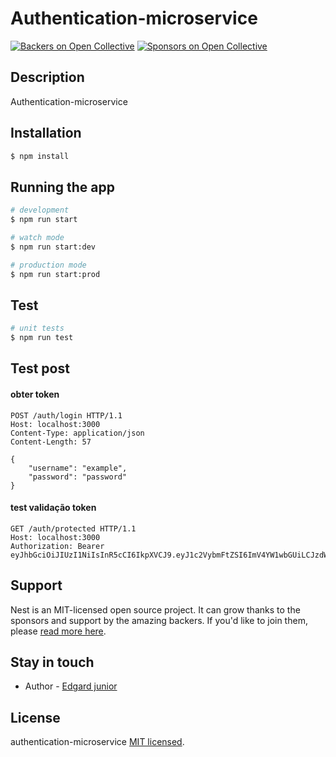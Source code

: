 # Authentication-microservice

 [![Backers on Open Collective](https://opencollective.com/nest/backers/badge.svg)](https://opencollective.com/nest#backer)
 [![Sponsors on Open Collective](https://opencollective.com/nest/sponsors/badge.svg)](https://opencollective.com/nest#sponsor)

## Description

Authentication-microservice 

## Installation

```bash
$ npm install
```

## Running the app

```bash
# development
$ npm run start

# watch mode
$ npm run start:dev

# production mode
$ npm run start:prod
```

## Test

```bash
# unit tests
$ npm run test
```


## Test post
#### obter token

```http
POST /auth/login HTTP/1.1
Host: localhost:3000
Content-Type: application/json
Content-Length: 57

{
    "username": "example",
    "password": "password"
}
```

#### test validação token

```http
GET /auth/protected HTTP/1.1
Host: localhost:3000
Authorization: Bearer eyJhbGciOiJIUzI1NiIsInR5cCI6IkpXVCJ9.eyJ1c2VybmFtZSI6ImV4YW1wbGUiLCJzdWIiOjEsImlhdCI6MTY4NzQ2NTg2MiwiZXhwIjoxNjg3NDY5NDYyfQ.6ocnUcnAipKMIPzER9CNlDfLtuHdTj__clMvGvcqnrw
```

## Support

Nest is an MIT-licensed open source project. It can grow thanks to the sponsors and support by the amazing backers. If you'd like to join them, please [read more here](https://docs.nestjs.com/support).

## Stay in touch

- Author - [Edgard junior]()


## License

authentication-microservice [MIT licensed](LICENSE).
